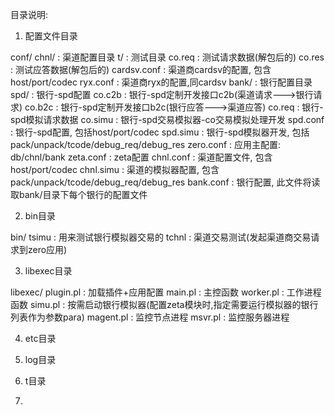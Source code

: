 目录说明:

1. 配置文件目录

conf/
    chnl/            : 渠道配置目录
        t/           : 测试目录
           co.req    : 测试请求数据(解包后的)
           co.res    : 测试应答数据(解包后的)
        cardsv.conf  : 渠道商cardsv的配置, 包含host/port/codec
        ryx.conf     : 渠道商ryx的配置,同cardsv
    bank/            : 银行配置目录
        spd/         : 银行-spd配置
            co.c2b   : 银行-spd定制开发接口c2b(渠道请求--->银行请求)
            co.b2c   : 银行-spd定制开发接口b2c(银行应答--->渠道应答)
            co.req   : 银行-spd模拟请求数据
            co.simu  : 银行-spd交易模拟器-co交易模拟处理开发
        spd.conf     : 银行-spd配置, 包括host/port/codec
        spd.simu     : 银行-spd模拟器开发, 包括pack/unpack/tcode/debug_req/debug_res
    zero.conf        : 应用主配置: db/chnl/bank
    zeta.conf        : zeta配置
    chnl.conf        : 渠道配置文件, 包含host/port/codec
    chnl.simu        : 渠道的模拟器配置, 包含pack/unpack/tcode/debug_req/debug_res
    bank.conf        : 银行配置, 此文件将读取bank/目录下每个银行的配置文件

2. bin目录

bin/
    tsimu  : 用来测试银行模拟器交易的
    tchnl  : 渠道交易测试(发起渠道商交易请求到zero应用)

3. libexec目录

libexec/
    plugin.pl  :  加载插件+应用配置
    main.pl    :  主控函数
    worker.pl  :  工作进程函数
    simu.pl    :  按需启动银行模拟器(配置zeta模块时,指定需要运行模拟器的银行列表作为参数para)
    magent.pl  :  监控节点进程
    msvr.pl    :  监控服务器进程

4. etc目录

5. log目录

6. t目录

7. 
    
